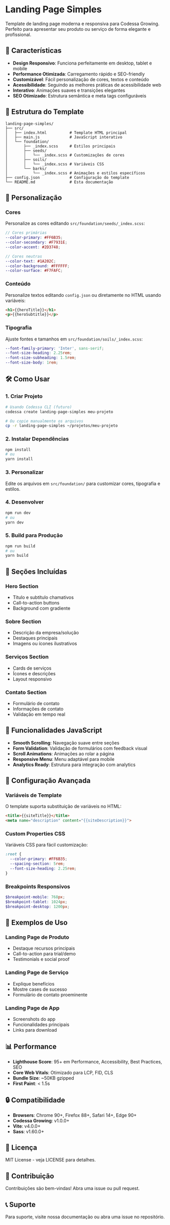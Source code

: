 # Landing Page Simples

Template de landing page moderna e responsiva para Codessa Growing. Perfeito para apresentar seu produto ou serviço de forma elegante e profissional.

## 🚀 Características

- **Design Responsivo**: Funciona perfeitamente em desktop, tablet e mobile
- **Performance Otimizada**: Carregamento rápido e SEO-friendly
- **Customizável**: Fácil personalização de cores, textos e conteúdo
- **Acessibilidade**: Seguindo as melhores práticas de acessibilidade web
- **Interativo**: Animações suaves e transições elegantes
- **SEO Otimizado**: Estrutura semântica e meta tags configuráveis

## 📁 Estrutura do Template

```
landing-page-simples/
├── src/
│   ├── index.html          # Template HTML principal
│   ├── main.js             # JavaScript interativo
│   └── foundation/
│       ├── _index.scss     # Estilos principais
│       ├── seeds/
│       │   └── _index.scss # Customizações de cores
│       ├── soils/
│       │   └── _index.scss # Variáveis CSS
│       └── barks/
│           └── _index.scss # Animações e estilos específicos
├── config.json             # Configuração do template
└── README.md               # Esta documentação
```

## 🎨 Personalização

### Cores
Personalize as cores editando `src/foundation/seeds/_index.scss`:

```scss
// Cores primárias
--color-primary: #FF6B35;
--color-secondary: #F7931E;
--color-accent: #2D3748;

// Cores neutras
--color-text: #1A202C;
--color-background: #FFFFFF;
--color-surface: #F7FAFC;
```

### Conteúdo
Personalize textos editando `config.json` ou diretamente no HTML usando variáveis:

```html
<h1>{{heroTitle}}</h1>
<p>{{heroSubtitle}}</p>
```

### Tipografia
Ajuste fontes e tamanhos em `src/foundation/soils/_index.scss`:

```scss
--font-family-primary: 'Inter', sans-serif;
--font-size-heading: 2.25rem;
--font-size-subheading: 1.5rem;
--font-size-body: 1rem;
```

## 🛠️ Como Usar

### 1. Criar Projeto
```bash
# Usando Codessa CLI (futuro)
codessa create landing-page-simples meu-projeto

# Ou copie manualmente os arquivos
cp -r landing-page-simples ~/projetos/meu-projeto
```

### 2. Instalar Dependências
```bash
npm install
# ou
yarn install
```

### 3. Personalizar
Edite os arquivos em `src/foundation/` para customizar cores, tipografia e estilos.

### 4. Desenvolver
```bash
npm run dev
# ou
yarn dev
```

### 5. Build para Produção
```bash
npm run build
# ou
yarn build
```

## 📱 Seções Incluídas

### Hero Section
- Título e subtítulo chamativos
- Call-to-action buttons
- Background com gradiente

### Sobre Section
- Descrição da empresa/solução
- Destaques principais
- Imagens ou ícones ilustrativos

### Serviços Section
- Cards de serviços
- Ícones e descrições
- Layout responsivo

### Contato Section
- Formulário de contato
- Informações de contato
- Validação em tempo real

## 🎯 Funcionalidades JavaScript

- **Smooth Scrolling**: Navegação suave entre seções
- **Form Validation**: Validação de formulários com feedback visual
- **Scroll Animations**: Animações ao rolar a página
- **Responsive Menu**: Menu adaptável para mobile
- **Analytics Ready**: Estrutura para integração com analytics

## 🔧 Configuração Avançada

### Variáveis de Template
O template suporta substituição de variáveis no HTML:

```html
<title>{{siteTitle}}</title>
<meta name="description" content="{{siteDescription}}">
```

### Custom Properties CSS
Variáveis CSS para fácil customização:

```css
:root {
  --color-primary: #FF6B35;
  --spacing-section: 5rem;
  --font-size-heading: 2.25rem;
}
```

### Breakpoints Responsivos
```scss
$breakpoint-mobile: 768px;
$breakpoint-tablet: 1024px;
$breakpoint-desktop: 1200px;
```

## 🌟 Exemplos de Uso

### Landing Page de Produto
- Destaque recursos principais
- Call-to-action para trial/demo
- Testimonials e social proof

### Landing Page de Serviço
- Explique benefícios
- Mostre cases de sucesso
- Formulário de contato proeminente

### Landing Page de App
- Screenshots do app
- Funcionalidades principais
- Links para download

## 📊 Performance

- **Lighthouse Score**: 95+ em Performance, Accessibility, Best Practices, SEO
- **Core Web Vitals**: Otimizado para LCP, FID, CLS
- **Bundle Size**: ~50KB gzipped
- **First Paint**: < 1.5s

## 🔒 Compatibilidade

- **Browsers**: Chrome 90+, Firefox 88+, Safari 14+, Edge 90+
- **Codessa Growing**: v1.0.0+
- **Vite**: v4.0.0+
- **Sass**: v1.60.0+

## 📝 Licença

MIT License - veja LICENSE para detalhes.

## 🤝 Contribuição

Contribuições são bem-vindas! Abra uma issue ou pull request.

## 📞 Suporte

Para suporte, visite nossa documentação ou abra uma issue no repositório.